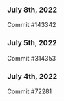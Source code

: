 ### July 8th, 2022

Commit #143342

### July 5th, 2022

Commit #314353


### July 4th, 2022

Commit #72281
